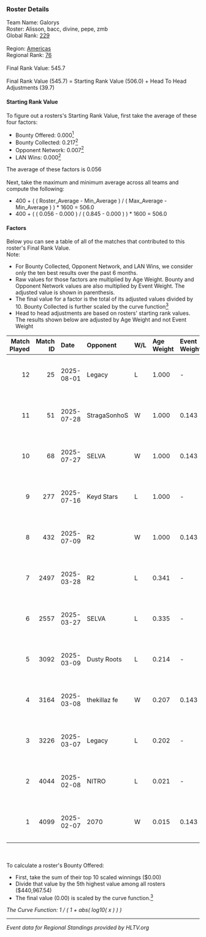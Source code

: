 ### Roster Details<br />
Team Name: Galorys<br />
Roster: Alisson, bacc, divine, pepe, zmb<br />
Global Rank: [229](../../standings_global_2025_08_04.md)<br />
<br />
Region: [Americas]( ../../standings_americas_2025_08_04.md)<br />
Regional Rank: [76]( ../../standings_americas_2025_08_04.md)<br />
<br />
Final Rank Value:  545.7<br />
<br />
Final Rank Value (545.7) = Starting Rank Value (506.0) + Head To Head Adjustments (39.7)<br />

#### Starting Rank Value<br />
To figure out a rosters's Starting Rank Value, first take the average of these four factors:<br />
- Bounty Offered: 0.000[<sup>1</sup>](#table2)
- Bounty Collected: 0.217[<sup>2</sup>](#table1)
- Opponent Network: 0.007[<sup>2</sup>](#table1)
- LAN Wins: 0.000[<sup>2</sup>](#table1)

The average of these factors is 0.056<br />
<br />
Next, take the maximum and minimum average across all teams and compute the following:<br />
- 400 + ( ( Roster_Average - Min_Average ) / ( Max_Average - Min_Average ) ) * 1600 = 506.0
- 400 + ( ( 0.056 - 0.000 ) / ( 0.845 - 0.000 ) ) * 1600 = 506.0


#### Factors<br />
Below you can see a table of all of the matches that contributed to this roster's Final Rank Value.<br />
Note:<br />

- For Bounty Collected, Opponent Network, and LAN Wins, we consider only the ten best results over the past 6 months.
- Raw values for those factors are multiplied by Age Weight. Bounty and Opponent Network values are also multiplied by Event Weight. The adjusted value is shown in parenthesis.
- The final value for a factor is the total of its adjusted values divided by 10. Bounty Collected is further scaled by the curve function[<sup>3</sup>](#curveFunction)
- Head to head adjustments are based on rosters' starting rank values. The results shown below are adjusted by Age Weight and not Event Weight
<span id="table1"></span><br />


| Match Played | Match ID | Date       | Opponent     | W/L | Age Weight | Event Weight | Bounty Collected | Opponent Network | LAN Wins  | H2H Adj. | Roster                             |
| -: | -: | :- | :- | :- | :- | :- | :- | :- | :- | -: | :- |
|           12 |       25 | 2025-08-01 | Legacy       | L   | 1.000      | -            | -                | -                | -         |    -0.38 | Alisson, bacc, divine, pepe, zmb   |
|           11 |       51 | 2025-07-28 | StragaSonhoS | W   | 1.000      | 0.143        | 0.000 (0.000)    | 0.049 (0.007)    | 0 (0.000) |    15.29 | Alisson, bacc, divine, pepe, zmb   |
|           10 |       68 | 2025-07-27 | SELVA        | W   | 1.000      | 0.143        | 0.017 (0.002)    | 0.377 (0.054)    | 0 (0.000) |    23.97 | Alisson, bacc, divine, pepe, zmb   |
|            9 |      277 | 2025-07-16 | Keyd Stars   | L   | 1.000      | -            | -                | -                | -         |    -6.18 | Alisson, bacc, divine, kadzz, pepe |
|            8 |      432 | 2025-07-09 | R2           | W   | 1.000      | 0.143        | 0.000 (0.000)    | 0.036 (0.005)    | 0 (0.000) |    14.07 | Alisson, bacc, divine, kadzz, pepe |
|            7 |     2497 | 2025-03-28 | R2           | L   | 0.341      | -            | -                | -                | -         |    -5.88 | Alisson, bacc, divine, kadzz, pepe |
|            6 |     2557 | 2025-03-27 | SELVA        | L   | 0.335      | -            | -                | -                | -         |    -1.77 | Alisson, bacc, divine, kadzz, pepe |
|            5 |     3092 | 2025-03-09 | Dusty Roots  | L   | 0.214      | -            | -                | -                | -         |    -3.21 | Alisson, bacc, divine, kadzz, pepe |
|            4 |     3164 | 2025-03-08 | thekillaz fe | W   | 0.207      | 0.143        | 0.001 (0.000)    | 0.045 (0.001)    | 0 (0.000) |     4.08 | Alisson, bacc, divine, kadzz, pepe |
|            3 |     3226 | 2025-03-07 | Legacy       | L   | 0.202      | -            | -                | -                | -         |    -0.06 | Alisson, bacc, divine, kadzz, pepe |
|            2 |     4044 | 2025-02-08 | NITRO        | L   | 0.021      | -            | -                | -                | -         |    -0.38 | Alisson, bacc, divine, kadzz, pepe |
|            1 |     4099 | 2025-02-07 | 2070         | W   | 0.015      | 0.143        | 0.000 (0.000)    | 0.000 (0.000)    | 0 (0.000) |     0.17 | Alisson, bacc, divine, kadzz, pepe |

<br />
<span id="table2"></span><br />
To calculate a roster's Bounty Offered:<br />

- First, take the sum of their top 10 scaled winnings ($0.00)
- Divide that value by the 5th highest value among all rosters ($440,967.54)
- The final value (0.00) is scaled by the curve function.[<sup>3</sup>](#curveFunction)

<span id="curveFunction"></span>_The Curve Function: 1 / ( 1 + abs( log10( x ) ) )_<br />

---
_Event data for Regional Standings provided by HLTV.org_<br />
